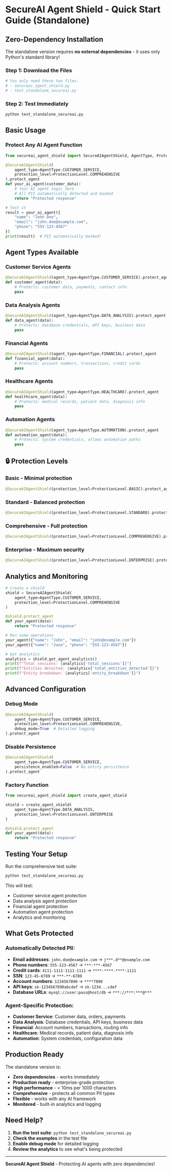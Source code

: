 # SecureAI Agent Shield - Quick Start Guide (Standalone)

## Zero-Dependency Installation

The standalone version requires **no external dependencies** - it uses only Python's standard library!

### **Step 1: Download the Files**
```bash
# You only need these two files:
# - secureai_agent_shield.py
# - test_standalone_secureai.py
```

### **Step 2: Test Immediately**
```bash
python test_standalone_secureai.py
```

## Basic Usage

### **Protect Any AI Agent Function**

```python
from secureai_agent_shield import SecureAIAgentShield, AgentType, ProtectionLevel

@SecureAIAgentShield(
    agent_type=AgentType.CUSTOMER_SERVICE,
    protection_level=ProtectionLevel.COMPREHENSIVE
).protect_agent
def your_ai_agent(customer_data):
    # Your AI agent logic here
    # All PII automatically detected and masked
    return "Protected response"

# Test it
result = your_ai_agent({
    "name": "John Doe",
    "email": "john.doe@example.com",
    "phone": "555-123-4567"
})
print(result)  # PII automatically masked!
```

## Agent Types Available

### **Customer Service Agents**
```python
@SecureAIAgentShield(agent_type=AgentType.CUSTOMER_SERVICE).protect_agent
def customer_agent(data):
    # Protects: customer data, payments, contact info
    pass
```

### **Data Analysis Agents**
```python
@SecureAIAgentShield(agent_type=AgentType.DATA_ANALYSIS).protect_agent
def data_agent(data):
    # Protects: database credentials, API keys, business data
    pass
```

### **Financial Agents**
```python
@SecureAIAgentShield(agent_type=AgentType.FINANCIAL).protect_agent
def financial_agent(data):
    # Protects: account numbers, transactions, credit cards
    pass
```

### **Healthcare Agents**
```python
@SecureAIAgentShield(agent_type=AgentType.HEALTHCARE).protect_agent
def healthcare_agent(data):
    # Protects: medical records, patient data, diagnosis info
    pass
```

### **Automation Agents**
```python
@SecureAIAgentShield(agent_type=AgentType.AUTOMATION).protect_agent
def automation_agent(data):
    # Protects: system credentials, allows automation paths
    pass
```

## 🔒 **Protection Levels**

### **Basic** - Minimal protection
```python
@SecureAIAgentShield(protection_level=ProtectionLevel.BASIC).protect_agent
```

### **Standard** - Balanced protection
```python
@SecureAIAgentShield(protection_level=ProtectionLevel.STANDARD).protect_agent
```

### **Comprehensive** - Full protection
```python
@SecureAIAgentShield(protection_level=ProtectionLevel.COMPREHENSIVE).protect_agent
```

### **Enterprise** - Maximum security
```python
@SecureAIAgentShield(protection_level=ProtectionLevel.ENTERPRISE).protect_agent
```

## Analytics and Monitoring

```python
# Create a shield
shield = SecureAIAgentShield(
    agent_type=AgentType.CUSTOMER_SERVICE,
    protection_level=ProtectionLevel.COMPREHENSIVE
)

@shield.protect_agent
def your_agent(data):
    return "Protected response"

# Run some operations
your_agent({"name": "John", "email": "john@example.com"})
your_agent({"name": "Jane", "phone": "555-123-4567"})

# Get analytics
analytics = shield.get_agent_analytics()
print(f"Total sessions: {analytics['total_sessions']}")
print(f"Entities detected: {analytics['total_entities_detected']}")
print(f"Entity breakdown: {analytics['entity_breakdown']}")
```

## Advanced Configuration

### **Debug Mode**
```python
@SecureAIAgentShield(
    agent_type=AgentType.CUSTOMER_SERVICE,
    protection_level=ProtectionLevel.COMPREHENSIVE,
    debug_mode=True  # Detailed logging
).protect_agent
```

### **Disable Persistence**
```python
@SecureAIAgentShield(
    agent_type=AgentType.CUSTOMER_SERVICE,
    persistence_enabled=False  # No entity persistence
).protect_agent
```

### **Factory Function**
```python
from secureai_agent_shield import create_agent_shield

shield = create_agent_shield(
    agent_type=AgentType.DATA_ANALYSIS,
    protection_level=ProtectionLevel.ENTERPRISE
)

@shield.protect_agent
def your_agent(data):
    return "Protected response"
```

## Testing Your Setup

Run the comprehensive test suite:

```bash
python test_standalone_secureai.py
```

This will test:
- Customer service agent protection
- Data analysis agent protection
- Financial agent protection
- Automation agent protection
- Analytics and monitoring

## What Gets Protected

### **Automatically Detected PII:**
- **Email addresses**: `john.doe@example.com` → `j***.d**@example.com`
- **Phone numbers**: `555-123-4567` → `***-***-4567`
- **Credit cards**: `4111-1111-1111-1111` → `****-****-****-1111`
- **SSN**: `123-45-6789` → `***-**-6789`
- **Account numbers**: `1234567890` → `****7890`
- **API keys**: `sk-1234567890abcdef` → `sk-1234...cdef`
- **Database URLs**: `mysql://user:pass@host/db` → `***://***:***@***`

### **Agent-Specific Protection:**
- **Customer Service**: Customer data, orders, payments
- **Data Analysis**: Database credentials, API keys, business data
- **Financial**: Account numbers, transactions, routing info
- **Healthcare**: Medical records, patient data, diagnosis info
- **Automation**: System credentials, configuration data

## Production Ready

The standalone version is:
- **Zero dependencies** - works immediately
- **Production ready** - enterprise-grade protection
- **High performance** - < 10ms per 1000 characters
- **Comprehensive** - protects all common PII types
- **Flexible** - works with any AI framework
- **Monitored** - built-in analytics and logging

## Need Help?

1. **Run the test suite**: `python test_standalone_secureai.py`
2. **Check the examples** in the test file
3. **Enable debug mode** for detailed logging
4. **Review the analytics** to see what's being protected

---

**SecureAI Agent Shield** - Protecting AI agents with zero dependencies! 